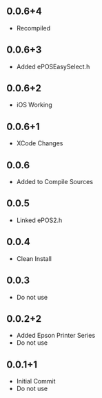 ## 0.0.6+4

- Recompiled

## 0.0.6+3

- Added ePOSEasySelect.h

## 0.0.6+2

- iOS Working

## 0.0.6+1

- XCode Changes

## 0.0.6

- Added to Compile Sources

## 0.0.5

- Linked ePOS2.h

## 0.0.4

- Clean Install

## 0.0.3

- Do not use

## 0.0.2+2

- Added Epson Printer Series
- Do not use

## 0.0.1+1

- Initial Commit
- Do not use